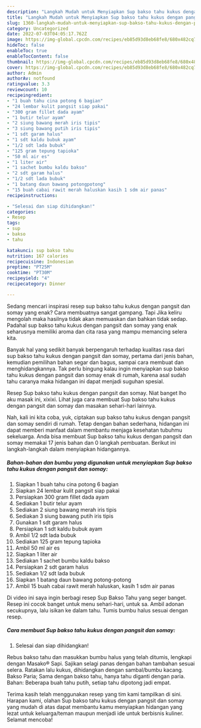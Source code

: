 ```yaml
---
description: "Langkah Mudah untuk Menyiapkan Sup bakso tahu kukus dengan pangsit dan somay Anti Gagal"
title: "Langkah Mudah untuk Menyiapkan Sup bakso tahu kukus dengan pangsit dan somay Anti Gagal"
slug: 1360-langkah-mudah-untuk-menyiapkan-sup-bakso-tahu-kukus-dengan-pangsit-dan-somay-anti-gagal
category: Uncategorized
date: 2022-07-03T04:05:17.762Z
image: https://img-global.cpcdn.com/recipes/eb85d93d8eb68fe8/680x482cq70/sup-bakso-tahu-kukus-dengan-pangsit-dan-somay-foto-resep-utama.jpg
hideToc: false
enableToc: true
enableTocContent: false
thumbnail: https://img-global.cpcdn.com/recipes/eb85d93d8eb68fe8/680x482cq70/sup-bakso-tahu-kukus-dengan-pangsit-dan-somay-foto-resep-utama.jpg
cover: https://img-global.cpcdn.com/recipes/eb85d93d8eb68fe8/680x482cq70/sup-bakso-tahu-kukus-dengan-pangsit-dan-somay-foto-resep-utama.jpg
author: Admin
authorAv: notfound
ratingvalue: 3.3
reviewcount: 10
recipeingredient:
- "1 buah tahu cina potong 6 bagian"
- "24 lembar kulit pangsit siap pakai"
- "300 gram fillet dada ayam"
- "1 butir telur ayam"
- "2 siung bawang merah iris tipis"
- "3 siung bawang putih iris tipis"
- "1 sdt garam halus"
- "1 sdt kaldu bubuk ayam"
- "1/2 sdt lada bubuk"
- "125 gram tepung tapioka"
- "50 ml air es"
- "1 liter air"
- "1 sachet bumbu kaldu bakso"
- "2 sdt garam halus"
- "1/2 sdt lada bubuk"
- "1 batang daun bawang potongpotong"
- "15 buah cabai rawit merah haluskan kasih 1 sdm air panas"
recipeinstructions:

- "Selesai dan siap dihidangkan!"
categories:
- Resep
tags:
- sup
- bakso
- tahu

katakunci: sup bakso tahu 
nutrition: 167 calories
recipecuisine: Indonesian
preptime: "PT25M"
cooktime: "PT30M"
recipeyield: "4"
recipecategory: Dinner

---
```



Sedang mencari inspirasi resep sup bakso tahu kukus dengan pangsit dan somay yang enak? Cara membuatnya sangat gampang. Tapi Jika keliru mengolah maka hasilnya tidak akan memuaskan dan bahkan tidak sedap. Padahal sup bakso tahu kukus dengan pangsit dan somay yang enak seharusnya memiliki aroma dan cita rasa yang mampu memancing selera kita.


Banyak hal yang sedikit banyak berpengaruh terhadap kualitas rasa dari sup bakso tahu kukus dengan pangsit dan somay, pertama dari jenis bahan, kemudian pemilihan bahan segar dan bagus, sampai cara membuat dan menghidangkannya. Tak perlu bingung kalau ingin menyiapkan sup bakso tahu kukus dengan pangsit dan somay enak di rumah, karena asal sudah tahu caranya maka hidangan ini dapat menjadi suguhan spesial.

Resep Sup bakso tahu kukus dengan pangsit dan somay. Niat banget lho aku masak ini, xixixi. Lihat juga cara membuat Sup bakso tahu kukus dengan pangsit dan somay dan masakan sehari-hari lainnya.


Nah, kali ini kita coba, yuk, ciptakan sup bakso tahu kukus dengan pangsit dan somay sendiri di rumah. Tetap dengan bahan sederhana, hidangan ini dapat memberi manfaat dalam membantu menjaga kesehatan tubuhmu sekeluarga. Anda bisa membuat Sup bakso tahu kukus dengan pangsit dan somay memakai 17 jenis bahan dan 0 langkah pembuatan. Berikut ini langkah-langkah dalam menyiapkan hidangannya.

<!--inarticleads1-->

##### Bahan-bahan dan bumbu yang digunakan untuk menyiapkan Sup bakso tahu kukus dengan pangsit dan somay:

1. Siapkan 1 buah tahu cina potong 6 bagian
1. Siapkan 24 lembar kulit pangsit siap pakai
1. Persiapkan 300 gram fillet dada ayam
1. Sediakan 1 butir telur ayam
1. Sediakan 2 siung bawang merah iris tipis
1. Sediakan 3 siung bawang putih iris tipis
1. Gunakan 1 sdt garam halus
1. Persiapkan 1 sdt kaldu bubuk ayam
1. Ambil 1/2 sdt lada bubuk
1. Sediakan 125 gram tepung tapioka
1. Ambil 50 ml air es
1. Siapkan 1 liter air
1. Sediakan 1 sachet bumbu kaldu bakso
1. Persiapkan 2 sdt garam halus
1. Sediakan 1/2 sdt lada bubuk
1. Siapkan 1 batang daun bawang potong-potong
1. Ambil 15 buah cabai rawit merah haluskan, kasih 1 sdm air panas


Di video ini saya ingin berbagi resep Sup Bakso Tahu yang seger banget. Resep ini cocok banget untuk menu sehari-hari, untuk sa. Ambil adonan secukupnya, lalu isikan ke dalam tahu. Tumis bumbu halus sesuai dengan resep. 

<!--inarticleads2-->

##### Cara membuat Sup bakso tahu kukus dengan pangsit dan somay:


1. Selesai dan siap dihidangkan!

Rebus bakso tahu dan masukkan bumbu halus yang telah ditumis, lengkapi dengan Masako® Sapi. Sajikan selagi panas dengan bahan tambahan sesuai selera. Ratakan lalu kukus, dihidangkan dengan sambal/bumbu kacang. Bakso Paria; Sama dengan bakso tahu, hanya tahu diganti dengan paria. Bahan: Beberapa buah tahu putih, setiap tahu dipotong jadi empat. 

Terima kasih telah menggunakan resep yang tim kami tampilkan di sini. Harapan kami, olahan Sup bakso tahu kukus dengan pangsit dan somay yang mudah di atas dapat membantu kamu menyiapkan hidangan yang lezat untuk keluarga/teman maupun menjadi ide untuk berbisnis kuliner. Selamat mencoba!
